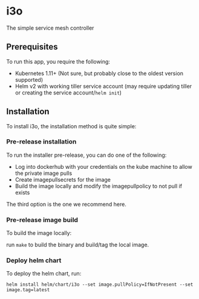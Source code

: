 # i3o

The simple service mesh controller

## Prerequisites

To run this app, you require the following:

- Kubernetes 1.11+ (Not sure, but probably close to the oldest version supported)
- Helm v2 with working tiller service account (may require updating tiller or creating the service account/`helm init`)

## Installation

To install i3o, the installation method is quite simple:

### Pre-release installation

To run the installer pre-release, you can do one of the following:

- Log into dockerhub with your credentials on the kube machine to allow the private image pulls
- Create imagepullsecrets for the image
- Build the image locally and modify the imagepullpolicy to not pull if exists

The third option is the one we recommend here.

### Pre-release image build

To build the image locally:

run `make` to build the binary and build/tag the local image.

### Deploy helm chart

To deploy the helm chart, run:

`helm install helm/chart/i3o --set image.pullPolicy=IfNotPresent --set image.tag=latest`



